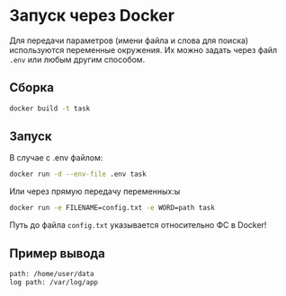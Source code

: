 # Запуск через Docker

Для передачи параметров (имени файла и слова для поиска) используются переменные окружения. Их можно задать через файл `.env` или любым другим способом.

## Сборка

```bash
docker build -t task 
```
## Запуск

В случае с .env файлом:

```bash
docker run -d --env-file .env task
```

Или через прямую передачу переменных:ы

```bash
docker run -e FILENAME=config.txt -e WORD=path task
```
Путь до файла ``config.txt`` указывается относительно ФС в Docker!


## Пример вывода

```bash
path: /home/user/data
log path: /var/log/app
```

